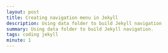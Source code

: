 ```yaml
---
layout: post
title: Creating navigation menu in Jekyll
description: Using data folder to build Jekyll navigation
summary: Using data folder to build Jekyll navigation.
tags: coding jekyll
minute: 1
---
```

